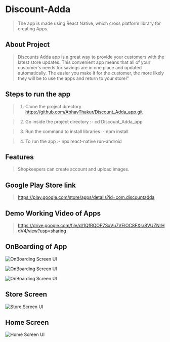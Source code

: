# Discount-Adda

> The app is made using React Native, which cross platform library for creating Apps.

## About Project

> Discounts Adda app is a great way to provide your customers with the latest store updates. This convenient app means that all of your customer's needs for savings are in one place and updated automatically. The easier you make it for the customer, the more likely they will be to use the apps and return to your store!"

## Steps to run the app

> 1. Clone the project directory https://github.com/AbhavThakur/Discount_Adda_app.git

> 2. Go inside the project directory :- cd Discount_Adda_app

> 3. Run the command to install libraries :- npm install

> 4. To run the app :- npx react-native run-android

## Features

> Shopkeepers can create account and upload images.

## Google Play Store link

> https://play.google.com/store/apps/details?id=com.discountadda

## Demo Working Video of Apps

> https://drive.google.com/file/d/1QfRQOP7SxVu7VEIOC8FXsr8VUZNrHdV4/view?usp=sharing

## OnBoarding of App

![OnBoarding Screen UI](<https://github.com/AbhavThakur/Discount_Adda_app/blob/master/assets/app/img2%20(Phone).jpg>)

![OnBoarding Screen UI](<https://github.com/AbhavThakur/Discount_Adda_app/blob/master/assets/app/img3%20(Phone).jpg>)

![OnBoarding Screen UI](<https://github.com/AbhavThakur/Discount_Adda_app/blob/master/assets/app/img5%20(Phone).jpg>)

## Store Screen

![Store Screen UI](<https://github.com/AbhavThakur/Discount_Adda_app/blob/master/assets/app/img8%20(Phone).jpg>)

## Home Screen

![Home Screen UI](<https://github.com/AbhavThakur/Discount_Adda_app/blob/master/assets/app/img9%20(Phone).png>)
